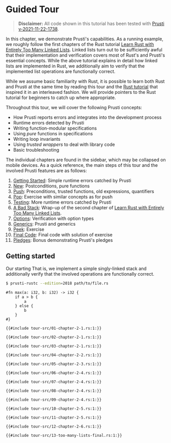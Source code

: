 # Guided Tour

> **Disclaimer:** All code shown in this tutorial has been tested with 
> [Prusti v-2021-11-22-1738](https://github.com/viperproject/prusti-dev/tree/v-2021-11-22-1738).

In this chapter, we demonstrate Prusti's capabilities.
As a running example, we roughly follow the first chapters of the Rust tutorial
[Learn Rust with Entirely Too Many Linked Lists](https://rust-unofficial.github.io/too-many-lists/).
Linked lists turn out to be sufficiently awful that their implementation and verification
covers most of Rust's and Prusti's essential concepts.
While the above tutorial explains in detail how linked lists are implemented in Rust,
we additionally aim to verify that the implemented list operations are functionally
correct.

While we assume basic familiarity with Rust, it is possible to learn both
Rust and Prusti at the same time by reading this tour and the 
[Rust tutorial](https://rust-unofficial.github.io/too-many-lists/)
that inspired it in an interleaved fashion.
We will provide pointers to the Rust tutorial for beginners to catch up where appropriate.

Throughout this tour, we will cover the following Prusti concepts:

- How Prusti reports errors and integrates into the development process
- Runtime errors detected by Prusti
- Writing function-modular specifications 
- Using *pure* functions in specifications
- Writing loop invariants 
- Using *trusted wrappers* to deal with library code
- Basic troubleshooting


The individual chapters are found in the sidebar, which may be collapsed on mobile
devices.
As a quick reference, the main steps of this tour and the involved Prusti features
are as follows:

1. [Getting Started](getting-started.md): Simple runtime errors catched by Prusti
2. [New](new.md): Postconditions, pure functions
3. [Push](push.md): Preconditions, trusted functions, old expressions, quantifiers
4. [Pop](pop.md): Exercise with similar concepts as for push
5. [Testing](testing.md): More runtime errors catched by Prusti
6. [A Bad Stack](bad-stack.md): Wrap-up of the second chapter of
   [Learn Rust with Entirely Too Many Linked Lists](https://rust-unofficial.github.io/too-many-lists/).
7. [Options](options.md): Verification with option types
7. [Generics](generics.md): Prusti and generics
8. [Peek](peek.md): Exercise
9. [Final Code](final.md): Final code with solution of exercise
10. [Pledges](pledges.md): Bonus demonstrating Prusti's pledges


## Getting started

Our starting 
That is, we implement a simple singly-linked stack and additionally verify
that the involved operations are functionally correct.


```bash
$ prusti-rustc --edition=2018 path/to/file.rs
```

```rust,noplaypen
#fn max(a: i32, b: i32) -> i32 {
    if a > b {
        a
    } else {
        b
    }
#}
```

```rust,noplaypen
{{#include tour-src/01-chapter-2-1.rs:1:}}
```

```rust,noplaypen
{{#include tour-src/02-chapter-2-1.rs:1:}}
```

```rust,noplaypen
{{#include tour-src/03-chapter-2-1.rs:1:}}
```

```rust,noplaypen
{{#include tour-src/04-chapter-2-2.rs:1:}}
```

```rust,noplaypen
{{#include tour-src/05-chapter-2-3.rs:1:}}
```

```rust,noplaypen
{{#include tour-src/06-chapter-2-4.rs:1:}}
```

```rust,noplaypen
{{#include tour-src/07-chapter-2-4.rs:1:}}
```

```rust,noplaypen
{{#include tour-src/08-chapter-2-4.rs:1:}}
```

```rust,noplaypen
{{#include tour-src/09-chapter-2-4.rs:1:}}
```

```rust,noplaypen
{{#include tour-src/10-chapter-2-5.rs:1:}}
```

```rust,noplaypen
{{#include tour-src/11-chapter-2-5.rs:1:}}
```

```rust,noplaypen
{{#include tour-src/12-chapter-2-6.rs:1:}}
```

```rust,noplaypen
{{#include tour-src/13-too-many-lists-final.rs:1:}}
```

